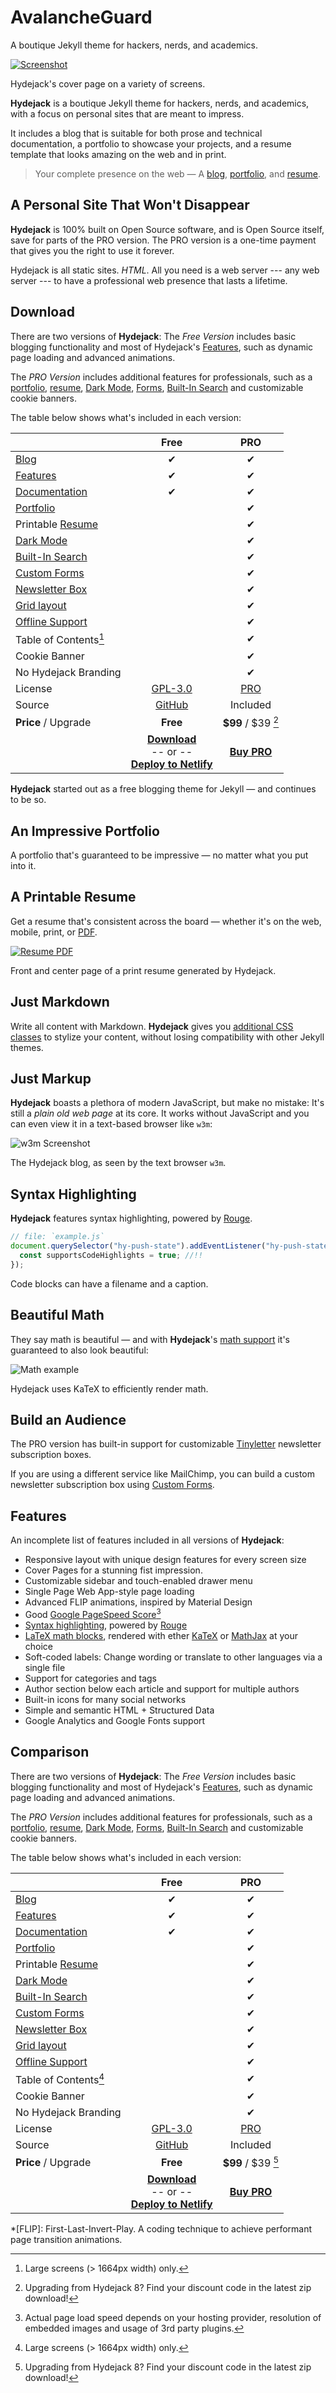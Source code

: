 

# AvalancheGuard

A boutique Jekyll theme for hackers, nerds, and academics.  





[![Screenshot](https://hydejack.com/assets/img/blog/hydejack-9.jpg)][welcome]

Hydejack's cover page on a variety of screens.



**Hydejack** is a boutique Jekyll theme for hackers, nerds, and academics, with a focus on personal sites that are meant to impress. 

It includes a blog that is suitable for both prose and technical documentation, a portfolio to showcase your projects, and a resume template that looks amazing on the web and in print.

> Your complete presence on the web — A [blog], [portfolio], and [resume].



## A Personal Site That Won't Disappear

**Hydejack** is 100% built on Open Source software, and is Open Source itself, save for parts of the PRO version. The PRO version is a one-time payment that gives you the right to use it forever.

Hydejack is all static sites. _HTML_. All you need is a web server --- any web server --- to have a professional web presence that lasts a lifetime.

## Download

There are two versions of **Hydejack**: The *Free Version* includes basic blogging functionality and most of Hydejack's [Features], such as dynamic page loading and advanced animations.

The *PRO Version* includes additional features for professionals, such as a [portfolio], [resume], [Dark Mode][dark], [Forms], [Built-In Search][search] and customizable cookie banners.

The table below shows what's included in each version:

|                               | Free           | PRO                 |
|:------------------------------|:--------------:|:-------------------:|
| [Blog]                        | &#x2714;       | &#x2714;            |
| [Features]                    | &#x2714;       | &#x2714;            |
| [Documentation][docs]         | &#x2714;       | &#x2714;            |
| [Portfolio]                   |                | &#x2714;            |
| Printable [Resume]            |                | &#x2714;            |
| [Dark Mode][dark]             |                | &#x2714;            |
| [Built-In Search][search]     |                | &#x2714;            |
| [Custom Forms][forms]         |                | &#x2714;            |
| [Newsletter Box][news]        |                | &#x2714;            |
| [Grid layout][grid]           |                | &#x2714;            |
| [Offline Support][ofln]       |                | &#x2714;            |
| Table of Contents[^2]         |                | &#x2714;            |
| Cookie Banner                 |                | &#x2714;            |
| No Hydejack Branding          |                | &#x2714;            |
| License                       | [GPL-3.0][lic] | [PRO]               |
| Source                        | [GitHub][src]  | Included            |
| __Price__ / Upgrade           | __Free__       | __$99__ / $39 [^3]  |
| | [__Download__][kit] <br/>-- or --<br/> [__Deploy to Netlify__][nfy] | [__Buy PRO__][buy] |




**Hydejack** started out as a free blogging theme for Jekyll — and continues to be so.

<!--posts-->


## An Impressive Portfolio
A portfolio that's guaranteed to be impressive — no matter what you put into it.

<!--projects-->


## A Printable Resume
Get a resume that's consistent across the board — whether it's on the web, mobile, print, or [PDF](https://hydejack.com/assets/Resume.pdf).

[![Resume PDF](https://hydejack.com/assets/img/blog/resume.png)][resume]

Front and center page of a print resume generated by Hydejack.



## Just Markdown
Write all content with Markdown. __Hydejack__ gives you [additional CSS classes](docs/writing.md) to stylize your content, without losing compatibility with other Jekyll themes.


## Just Markup
**Hydejack** boasts a plethora of modern JavaScript, but make no mistake: It's still a _plain old web page_ at its core. It works without JavaScript and you can even view it in a text-based browser like `w3m`:

![w3m Screenshot](https://hydejack.com/assets/img/blog/w3m.png)

The Hydejack blog, as seen by the text browser `w3m`.



## Syntax Highlighting
**Hydejack** features syntax highlighting, powered by [Rouge].

```js
// file: `example.js`
document.querySelector("hy-push-state").addEventListener("hy-push-state-load", () => {
  const supportsCodeHighlights = true; //!!
});
```

Code blocks can have a filename and a caption.



## Beautiful Math
They say math is beautiful — and with **Hydejack**'s [math support][math] it's guaranteed to also look beautiful:

![Math example](https://hydejack.com/assets/img/blog/example-content-iii.jpg)

Hydejack uses KaTeX to efficiently render math.




## Build an Audience
The PRO version has built-in support for customizable [Tinyletter] newsletter subscription boxes.

If you are using a different service like MailChimp, you can build a custom newsletter subscription box using [Custom Forms][forms].




## Features

An incomplete list of features included in all versions of **Hydejack**:

* Responsive layout with unique design features for every screen size
* Cover Pages for a stunning fist impression.
* Customizable sidebar and touch-enabled drawer menu
* Single Page Web App-style page loading
* Advanced FLIP animations, inspired by Material Design
* Good [Google PageSpeed Score][gpss][^1]
* [Syntax highlighting][syntax], powered by [Rouge]
* [LaTeX math blocks][latex], rendered with ether [KaTeX] or [MathJax] at your choice
* Soft-coded labels: Change wording or translate to other languages via a single file
* Support for categories and tags
* Author section below each article and support for multiple authors
* Built-in icons for many social networks
* Simple and semantic HTML + Structured Data
* Google Analytics and Google Fonts support


## Comparison

There are two versions of **Hydejack**: The *Free Version* includes basic blogging functionality and most of Hydejack's [Features], such as dynamic page loading and advanced animations.

The *PRO Version* includes additional features for professionals, such as a [portfolio], [resume], [Dark Mode][dark], [Forms], [Built-In Search][search] and customizable cookie banners.

The table below shows what's included in each version:

|                               | Free           | PRO                 |
|:------------------------------|:--------------:|:-------------------:|
| [Blog]                        | &#x2714;       | &#x2714;            |
| [Features]                    | &#x2714;       | &#x2714;            |
| [Documentation][docs]         | &#x2714;       | &#x2714;            |
| [Portfolio]                   |                | &#x2714;            |
| Printable [Resume]            |                | &#x2714;            |
| [Dark Mode][dark]             |                | &#x2714;            |
| [Built-In Search][search]     |                | &#x2714;            |
| [Custom Forms][forms]         |                | &#x2714;            |
| [Newsletter Box][news]        |                | &#x2714;            |
| [Grid layout][grid]           |                | &#x2714;            |
| [Offline Support][ofln]       |                | &#x2714;            |
| Table of Contents[^2]         |                | &#x2714;            |
| Cookie Banner                 |                | &#x2714;            |
| No Hydejack Branding          |                | &#x2714;            |
| License                       | [GPL-3.0][lic] | [PRO]               |
| Source                        | [GitHub][src]  | Included            |
| __Price__ / Upgrade           | __Free__       | __$99__ / $39 [^3]  |
| | [__Download__][kit] <br/>-- or --<br/> [__Deploy to Netlify__][nfy] | [__Buy PRO__][buy] |

[^1]: Actual page load speed depends on your hosting provider, resolution of embedded images and usage of 3rd party plugins.

[^2]: Large screens (> 1664px width) only.

[^3]: Upgrading from Hydejack 8? Find your discount code in the latest zip download!

*[FLIP]: First-Last-Invert-Play. A coding technique to achieve performant page transition animations.


[blog]: https://hydejack.com/blog/
[portfolio]: https://hydejack.com/projects/
[resume]: https://hydejack.com/resume/
[download]: https://hydejack.com/download/
[welcome]: https://hydejack.com/
[forms]: https://hydejack.com/forms-by-example/

[features]: https://hydejack.com/#features
[news]: https://hydejack.com/#build-an-audience
[syntax]: https://hydejack.com/#syntax-highlighting
[latex]: https://hydejack.com/#beautiful-math
[dark]: https://hydejack.com/blog/hydejack/2018-09-01-introducing-dark-mode/
[search]: https://hydejack.com/#_search-input
[grid]: https://hydejack.com/blog/hydejack/

[lic]: LICENSE.md
[pro]: licenses/PRO.md
[docs]: https://hydejack.com/docs/
[ofln]: https://hydejack.com/docs/advanced/#enabling-offline-support
[math]: https://hydejack.com/docs/writing/#adding-math

[kit]: https://github.com/hydecorp/hydejack-starter-kit/releases
[src]: https://github.com/hydecorp/hydejack
[gem]: https://rubygems.org/gems/jekyll-theme-hydejack
[buy]: https://gum.co/nuOluY
[nfy]: https://app.netlify.com/start/deploy?repository=https://github.com/hydecorp/hydejack-starter-kit
[dtn]: https://www.netlify.com/img/deploy/button.svg

[gpss]: https://developers.google.com/speed/pagespeed/insights/?url=https://hydejack.com/
[hy-push-state]: https://hydecorp.github.io/hy-push-state/
[hy-drawer]: https://hydecorp.github.io/hy-drawer/
[rouge]: http://rouge.jneen.net
[katex]: https://khan.github.io/KaTeX/
[mathjax]: https://www.mathjax.org/
[tinyletter]: https://tinyletter.com/

